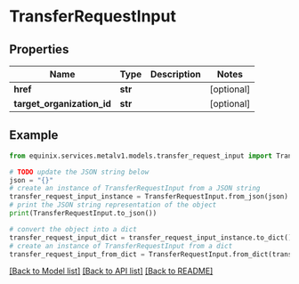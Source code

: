 # TransferRequestInput


## Properties

Name | Type | Description | Notes
------------ | ------------- | ------------- | -------------
**href** | **str** |  | [optional] 
**target_organization_id** | **str** |  | [optional] 

## Example

```python
from equinix.services.metalv1.models.transfer_request_input import TransferRequestInput

# TODO update the JSON string below
json = "{}"
# create an instance of TransferRequestInput from a JSON string
transfer_request_input_instance = TransferRequestInput.from_json(json)
# print the JSON string representation of the object
print(TransferRequestInput.to_json())

# convert the object into a dict
transfer_request_input_dict = transfer_request_input_instance.to_dict()
# create an instance of TransferRequestInput from a dict
transfer_request_input_from_dict = TransferRequestInput.from_dict(transfer_request_input_dict)
```
[[Back to Model list]](../README.md#documentation-for-models) [[Back to API list]](../README.md#documentation-for-api-endpoints) [[Back to README]](../README.md)


